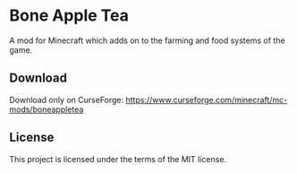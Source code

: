 # Bone Apple Tea
A mod for Minecraft which adds on to the farming and food systems of the game.

## Download
Download only on CurseForge: https://www.curseforge.com/minecraft/mc-mods/boneappletea

## License
This project is licensed under the terms of the MIT license.